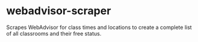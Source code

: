 webadvisor-scraper
==================

Scrapes WebAdvisor for class times and locations to create a complete list of all classrooms and their free status.